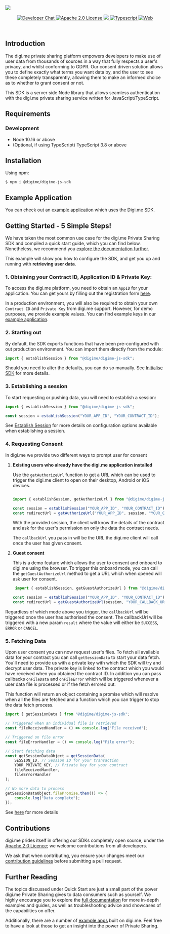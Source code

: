 ![](https://securedownloads.digi.me/partners/digime/SDKReadmeBanner.png)
<p align="center">
    <a href="https://developers.digi.me/slack/join">
        <img src="https://img.shields.io/badge/chat-slack-blueviolet.svg" alt="Developer Chat">
    </a>
    <a href="LICENSE">
        <img src="https://img.shields.io/badge/license-apache 2.0-blue.svg" alt="Apache 2.0 License">
    </a>
    <a href="#">
    	<img src="https://img.shields.io/badge/build-passing-brightgreen.svg">
    </a>
    <a href="https://www.typescriptlang.org/">
        <img src="https://img.shields.io/badge/language-typescript-ff69b4.svg" alt="Typescript">
    </a>
    <a href="https://developers.digi.me/">
        <img src="https://img.shields.io/badge/web-digi.me-red.svg" alt="Web">
    </a>
</p>

<br>

## Introduction

The digi.me private sharing platform empowers developers to make use of user data from thousands of sources in a way that fully respects a user's privacy, and whilst conforming to GDPR. Our consent driven solution allows you to define exactly what terms you want data by, and the user to see these completely transparently, allowing them to make an informed choice as to whether to grant consent or not.

This SDK is a server side Node library that allows seamless authentication with the digi.me private sharing service written for JavaScript/TypeScript.

## Requirements

### Development
- Node 10.16 or above
- (Optional, if using TypeScript) TypeScript 3.8 or above

## Installation

Using npm:
```shell
$ npm i @digime/digime-js-sdk
```

## Example Application
You can check out an [example application](https://github.com/digime/digime-js-sdk-example) which uses the Digi.me SDK.

## Getting Started - 5 Simple Steps!

We have taken the most common use case for the digi.me Private Sharing SDK and compiled a quick start guide, which you can find below. Nonetheless, we recommend you [explore the documentation further](/docs/README.md).

This example will show you how to configure the SDK, and get you up and running with **retrieving user data**.

### 1. Obtaining your Contract ID, Application ID & Private Key:

To access the digi.me platform, you need to obtain an `AppID` for your application. You can get yours by filling out the registration form [here](https://go.digi.me/developers/register).

In a production environment, you will also be required to obtain your own `Contract ID` and `Private Key` from digi.me support. However, for demo purposes, we provide example values. You can find example keys in our [example application](https://github.com/digime/digime-js-sdk-example).

### 2. Starting out

By default, the SDK exports functions that have been pre-configured with out production environment. You can import them directly from the module:

```typescript
import { establishSession } from "@digime/digime-js-sdk";
```

Should you need to alter the defaults, you can do so manually. See [Initialise SDK](/docs/initialise-sdk.md) for more details.

### 3. Establishing a session
To start requesting or pushing data, you will need to establish a session:

```typescript
import { establishSession } from "@digime/digime-js-sdk";

const session = establishSession("YOUR_APP_ID", "YOUR_CONTRACT_ID");
```
See [Establish Session](/docs/establish-session.md) for more details on configuration options available when establishing a session.

### 4. Requesting Consent

In digi.me we provide two different ways to prompt user for consent

1. **Existing users who already have the digi.me application installed**

    Use the `getAuthorizeUrl` function to get a URL which can be used to trigger the digi.me client to open on their desktop, Android or iOS devices.

    ```typescript

    import { establishSession, getAuthorizeUrl } from "@digime/digime-js-sdk";

    const session = establishSession("YOUR_APP_ID", "YOUR_CONTRACT_ID");
    const redirectUrl = getAuthorizeUrl("YOUR_APP_ID", session, "YOUR_CALLBACK_URL");

    ```

    With the provided session, the client will know the details of the contract and ask for the user's permission on only the data the contract needs.

    The `callbackUrl` you pass in will be the URL the digi.me client will call once the user has given consent.

2. **Guest consent**

    This is a demo feature which allows the user to consent and onboard to digi.me using the browser. To trigger this onboard mode, you can call the `getGuestAuthorizeUrl` method to get a URL which when opened will ask user for consent.

    ```typescript
     import { establishSession, getGuestAuthorizeUrl } from "@digime/digime-js-sdk";

    const session = establishSession("YOUR_APP_ID", "YOUR_CONTRACT_ID");
    const redirectUrl = getGuestAuthorizeUrl(session, "YOUR_CALLBACK_URL");
    ```

Regardless of which mode above you trigger, the `callbackUrl` will be triggered once the user has authorised the consent. The callbackUrl will be triggered with a new param `result` where the value will either be `SUCCESS`, `ERROR` or `CANCEL`.

### 5. Fetching Data
Upon user consent you can now request user's files. To fetch all available data for your contract you can call `getSessionData` to start your data fetch. You'll need to provide us with a private key with which the SDK will try and decrypt user data. The private key is linked to the contract which you would have received when you obtained the contract ID. In addition you can pass callbacks `onFileData` and `onFileError` which will be triggered whenever a user data file is processed or if the fetch errored out.

This function will return an object containing a promise which will resolve when all the files are fetched and a function which you can trigger to stop the data fetch process.
```typescript
import { getSessionData } from "@digime/digime-js-sdk";

// Triggered when an individual file is retrieved
const fileReceivedHandler = () => console.log("File received");

// Triggered on file error
const fileErrorHandler = () => console.log("File error");

// Start fetching data
const getSessionDataObject = getSessionData(
    SESSION_ID, // Session ID for your transaction
    YOUR_PRIVATE_KEY, // Private key for your contract
    fileReceivedHandler,
    fileErrorHandler
);

// No more data to process
getSessionDataObject.filePromise.then(() => {
    console.log("Data complete");
});
```

See [here](/docs/session-data.md) for more details

## Contributions

digi.me prides itself in offering our SDKs completely open source, under the [Apache 2.0 Licence](LICENSE); we welcome contributions from all developers.

We ask that when contributing, you ensure your changes meet our [contribution guidelines](CONTRIBUTING.md) before submitting a pull request.

## Further Reading

The topics discussed under Quick Start are just a small part of the power digi.me Private Sharing gives to data consumers such as yourself. We highly encourage you to explore the [full documentation](/docs/README.md) for more in-depth examples and guides, as well as troubleshooting advice and showcases of the capabilities on offer.

Additionally, there are a number of [example apps](https://github.com/digime/digime-js-sdk-example) built on digi.me. Feel free to have a look at those to get an insight into the power of Private Sharing.
